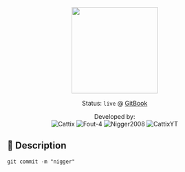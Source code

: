 <div align="center" width="500px" style="width:500px"> 
<img src="weiss_schwarz_ball.avif" style="width: 200px; height: auto;"></img>
 
Status: `live` @ [GitBook](https://www.youtube.com/watch?v=xvFZjo5PgG0&pp=0gcJCdgAo7VqN5tD)


Developed by:
<br>
![Cattix](https://img.shields.io/badge/Cattix-blue) 
![Fout-4](https://img.shields.io/badge/Fout4-blue) 
![Nigger2008](https://img.shields.io/badge/Nigger2008-blue) 
![CattixYT](https://img.shields.io/badge/CattixYT-blue) 

 </div>

## 📝 Description


```
git commit -m "nigger"
```
